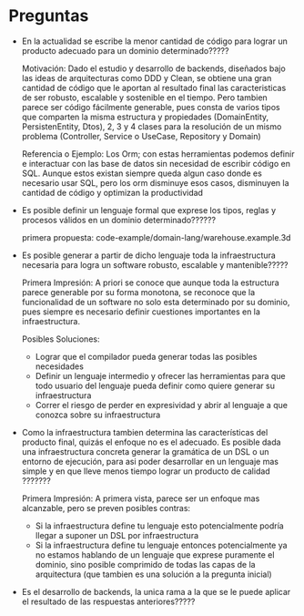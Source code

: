 # Preguntas

- En la actualidad se escribe la menor cantidad de código para lograr
  un producto adecuado para un dominio determinado?????

  Motivación: Dado el estudio y desarrollo de backends, diseñados bajo las
  ideas de arquitecturas como DDD y Clean, se obtiene una gran cantidad de
  código que le aportan al resultado final las caracteristicas de ser robusto,
  escalable y sostenible en el tiempo. Pero tambien parece ser código fácilmente
  generable, pues consta de varios tipos que comparten la misma estructura y
  propiedades (DomainEntity, PersistenEntity, Dtos), 2, 3 y 4 clases para la
  resolución de un mismo problema (Controller, Service o UseCase, Repository y Domain)

  Referencia o Ejemplo: Los Orm; con estas herramientas podemos definir e interactuar
  con las base de datos sin necesidad de escribir código en SQL. Aunque estos existan
  siempre queda algun caso donde es necesario usar SQL, pero los orm disminuye esos
  casos, disminuyen la cantidad de código y optimizan la productividad

- Es posible definir un lenguaje formal que exprese los tipos, reglas y
  procesos válidos en un dominio determinado??????

  primera propuesta: code-example/domain-lang/warehouse.example.3d

- Es posible generar a partir de dicho lenguaje toda la infraestructura necesaria
  para logra un software robusto, escalable y mantenible?????

  Primera Impresión: A priori se conoce que aunque toda la estructura parece generable
  por su forma monotona, se reconoce que la funcionalidad de un software no solo esta
  determinado por su dominio, pues siempre es necesario definir cuestiones importantes
  en la infraestructura.

  Posibles Soluciones:

  - Lograr que el compilador pueda generar todas las posibles necesidades
  - Definir un lenguaje intermedio y ofrecer las herramientas para que todo usuario
    del lenguaje pueda definir como quiere generar su infraestructura
  - Correr el riesgo de perder en expresividad y abrir al lenguaje a que conozca sobre
    su infraestructura

- Como la infraestructura tambien determina las características del producto final, quizás
  el enfoque no es el adecuado. Es posible dada una infraestructura concreta generar la
  gramática de un DSL o un entorno de ejecución, para asi poder desarrollar en un lenguaje
  mas simple y en que lleve menos tiempo lograr un producto de calidad ???????

  Primera Impresión: A primera vista, parece ser un enfoque mas alcanzable, pero se preven
  posibles contras:

  - Si la infraestructura define tu lenguaje esto potencialmente podría llegar a
    suponer un DSL por infraestructura
  - Si la infraestructura define tu lenguaje entonces potencialmente ya no estamos hablando
    de un lenguaje que exprese puramente el dominio, sino posible comprimido de todas las
    capas de la arquitectura (que tambien es una solución a la pregunta inicial)

- Es el desarrollo de backends, la unica rama a la que se le puede aplicar el resultado de
  las respuestas anteriores?????
